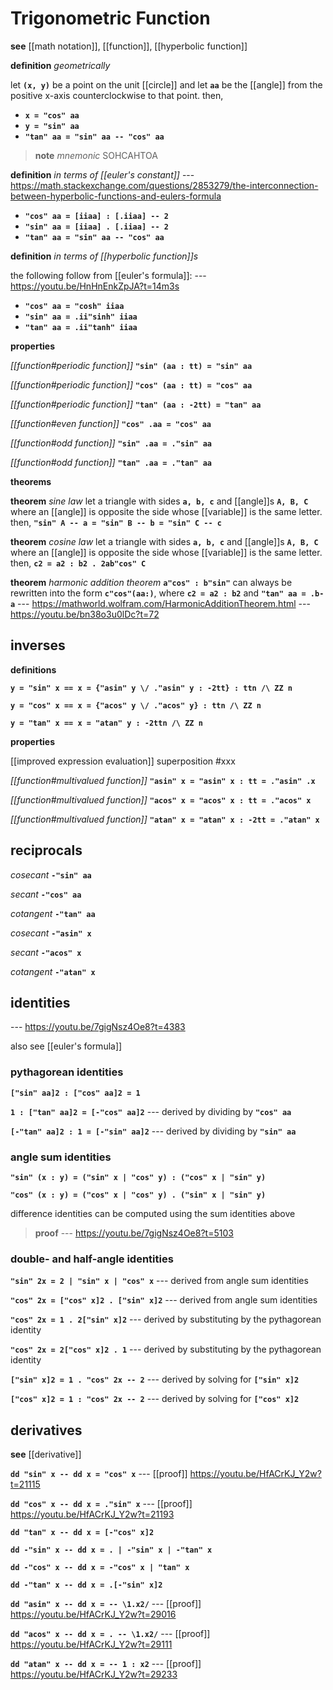 # Trigonometric Function

**see** [[math notation]], [[function]], [[hyperbolic function]]

**definition** _geometrically_

let **`(x, y)`** be a point on the unit [[circle]] and let **`aa`** be the [[angle]] from the positive x-axis counterclockwise to that point. then,

- **`x = "cos" aa`**
- **`y = "sin" aa`**
- **`"tan" aa = "sin" aa -- "cos" aa`**

> **note** _mnemonic_ SOHCAHTOA

**definition** _in terms of [[euler's constant]]_ --- <https://math.stackexchange.com/questions/2853279/the-interconnection-between-hyperbolic-functions-and-eulers-formula>

- **`"cos" aa = [iiaa] : [.iiaa] -- 2`**
- **`"sin" aa = [iiaa] . [.iiaa] -- 2`**
- **`"tan" aa = "sin" aa -- "cos" aa`**

**definition** _in terms of [[hyperbolic function]]s_

the following follow from [[euler's formula]]: --- <https://youtu.be/HnHnEnkZpJA?t=14m3s>

- **`"cos" aa = "cosh" iiaa`**
- **`"sin" aa = .ii"sinh" iiaa`**
- **`"tan" aa = .ii"tanh" iiaa`**

**properties**

_[[function#periodic function]]_ **`"sin" (aa : tt) = "sin" aa`**

_[[function#periodic function]]_ **`"cos" (aa : tt) = "cos" aa`**

_[[function#periodic function]]_ **`"tan" (aa : -2tt) = "tan" aa`**

_[[function#even function]]_ **`"cos" .aa = "cos" aa`**

_[[function#odd function]]_ **`"sin" .aa = ."sin" aa`**

_[[function#odd function]]_ **`"tan" .aa = ."tan" aa`**

**theorems**

**theorem** _sine law_ let a triangle with sides **`a, b, c`** and [[angle]]s **`A, B, C`** where an [[angle]] is opposite the side whose [[variable]] is the same letter. then, **`"sin" A -- a = "sin" B -- b = "sin" C -- c`**

**theorem** _cosine law_ let a triangle with sides **`a, b, c`** and [[angle]]s **`A, B, C`** where an [[angle]] is opposite the side whose [[variable]] is the same letter. then, **`c2 = a2 : b2 . 2ab"cos" C`**

**theorem** _harmonic addition theorem_ **`a"cos" : b"sin"`** can always be rewritten into the form **`c"cos"(aa:)`**, where **`c2 = a2 : b2`** and **`"tan" aa = .b-a`** --- <https://mathworld.wolfram.com/HarmonicAdditionTheorem.html> --- <https://youtu.be/bn38o3u0lDc?t=72>

## inverses

**definitions**

**`y = "sin" x == x = {"asin" y \/ ."asin" y : -2tt} : ttn /\ ZZ n`**

**`y = "cos" x == x = {"acos" y \/ ."acos" y} : ttn /\ ZZ n`**

**`y = "tan" x == x = "atan" y : -2ttn /\ ZZ n`**

**properties**

[[improved expression evaluation]] superposition #xxx

_[[function#multivalued function]]_ **`"asin" x = "asin" x : tt = ."asin" .x`**

_[[function#multivalued function]]_ **`"acos" x = "acos" x : tt = ."acos" x`**

_[[function#multivalued function]]_ **`"atan" x = "atan" x : -2tt = ."atan" x`**

## reciprocals

_cosecant_ **`-"sin" aa`**

_secant_ **`-"cos" aa`**

_cotangent_ **`-"tan" aa`**

_cosecant_ **`-"asin" x`**

_secant_ **`-"acos" x`**

_cotangent_ **`-"atan" x`**

## identities

--- <https://youtu.be/7gigNsz4Oe8?t=4383>

also see [[euler's formula]]

### pythagorean identities

**`["sin" aa]2 : ["cos" aa]2 = 1`**

**`1 : ["tan" aa]2 = [-"cos" aa]2`** --- derived by dividing by **`"cos" aa`**

**`[-"tan" aa]2 : 1 = [-"sin" aa]2`** --- derived by dividing by **`"sin" aa`**

### angle sum identities

**`"sin" (x : y) = ("sin" x | "cos" y) : ("cos" x | "sin" y)`**

**`"cos" (x : y) = ("cos" x | "cos" y) . ("sin" x | "sin" y)`**

difference identities can be computed using the sum identities above

> **proof** --- <https://youtu.be/7gigNsz4Oe8?t=5103>

### double- and half-angle identities

**`"sin" 2x = 2 | "sin" x | "cos" x`** --- derived from angle sum identities

**`"cos" 2x = ["cos" x]2 . ["sin" x]2`** --- derived from angle sum identities

**`"cos" 2x = 1 . 2["sin" x]2`** --- derived by substituting by the pythagorean identity

**`"cos" 2x = 2["cos" x]2 . 1`** --- derived by substituting by the pythagorean identity

**`["sin" x]2 = 1 . "cos" 2x -- 2`** --- derived by solving for **`["sin" x]2`**

**`["cos" x]2 = 1 : "cos" 2x -- 2`** --- derived by solving for **`["cos" x]2`**

## derivatives

**see** [[derivative]]

**`dd "sin" x -- dd x = "cos" x`** --- [[proof]] <https://youtu.be/HfACrKJ_Y2w?t=21115>

**`dd "cos" x -- dd x = ."sin" x`** --- [[proof]] <https://youtu.be/HfACrKJ_Y2w?t=21193>

**`dd "tan" x -- dd x = [-"cos" x]2`**

**`dd -"sin" x -- dd x = . | -"sin" x | -"tan" x`**

**`dd -"cos" x -- dd x = -"cos" x | "tan" x`**

**`dd -"tan" x -- dd x = .[-"sin" x]2`**

**`dd "asin" x -- dd x = -- \1.x2/`** --- [[proof]] <https://youtu.be/HfACrKJ_Y2w?t=29016>

**`dd "acos" x -- dd x = . -- \1.x2/`** --- [[proof]] <https://youtu.be/HfACrKJ_Y2w?t=29111>

**`dd "atan" x -- dd x = -- 1 : x2`** --- [[proof]] <https://youtu.be/HfACrKJ_Y2w?t=29233>
